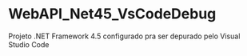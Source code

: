 # WebAPI_Net45_VsCodeDebug
Projeto .NET Framework 4.5 configurado pra ser depurado pelo Visual Studio Code
